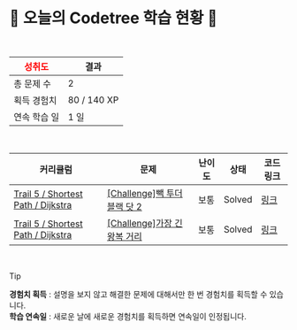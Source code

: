 # 🌲 오늘의 Codetree 학습 현황 🌲

<br />

| <span style="color:red;display:block;text-align:center;"> **성취도**</span> | 결과 |
|---|---|
| 총 문제 수 | 2 |
| 획득 경험치 | 80 / 140 XP |
| 연속 학습 일 | 1 일 |

<br />

|커리큘럼|문제|난이도|상태|코드 링크|
|---|---|---|---|---|
|[Trail 5 / Shortest Path / Dijkstra](https://www.codetree.ai/trail-info/intermediate-mid/)|[[Challenge]빽 투더 블랙 닷 2](https://www.codetree.ai/trails/complete/curated-cards/challenge-back-to-the-black-dot-2/)|보통|Solved|[링크](https://github.com/LeeSY99/algo-studyy/blob/main/251009/%EB%B9%BD%20%ED%88%AC%EB%8D%94%20%EB%B8%94%EB%9E%99%20%EB%8B%B7%202/back-to-the-black-dot-2.py)|
|[Trail 5 / Shortest Path / Dijkstra](https://www.codetree.ai/trail-info/intermediate-mid/)|[[Challenge]가장 긴 왕복 거리](https://www.codetree.ai/trails/complete/curated-cards/challenge-longest-round-trip/)|보통|Solved|[링크](https://github.com/LeeSY99/algo-studyy/blob/main/251009/%EA%B0%80%EC%9E%A5%20%EA%B8%B4%20%EC%99%95%EB%B3%B5%20%EA%B1%B0%EB%A6%AC/longest-round-trip.py)|


<br />

> [!TIP]
> **경험치 획득** : 설명을 보지 않고 해결한 문제에 대해서만 한 번 경험치를 획득할 수 있습니다.  
> **학습 연속일** : 새로운 날에 새로운 경험치를 획득하면 연속일이 인정됩니다.

